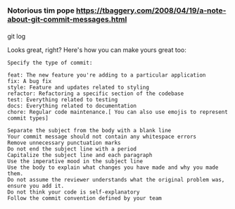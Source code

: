 ### Notorious tim pope https://tbaggery.com/2008/04/19/a-note-about-git-commit-messages.html

####

git log


Looks great, right? Here's how you can make yours great too:

    Specify the type of commit:

    feat: The new feature you're adding to a particular application
    fix: A bug fix
    style: Feature and updates related to styling
    refactor: Refactoring a specific section of the codebase
    test: Everything related to testing
    docs: Everything related to documentation
    chore: Regular code maintenance.[ You can also use emojis to represent commit types]

    Separate the subject from the body with a blank line
    Your commit message should not contain any whitespace errors
    Remove unnecessary punctuation marks
    Do not end the subject line with a period
    Capitalize the subject line and each paragraph
    Use the imperative mood in the subject line
    Use the body to explain what changes you have made and why you made them.
    Do not assume the reviewer understands what the original problem was, ensure you add it.
    Do not think your code is self-explanatory
    Follow the commit convention defined by your team

